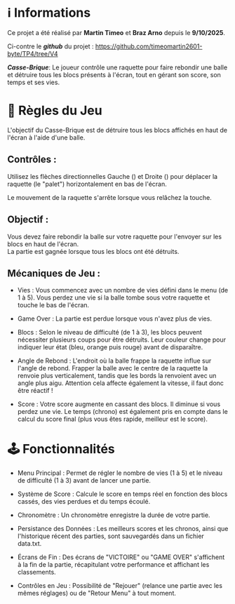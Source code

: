 # ℹ️ Informations
Ce projet a été réalisé par **Martin Timeo** et **Braz Arno** depuis le **9/10/2025**.

Ci-contre le ***github*** du projet : https://github.com/timeomartin2601-byte/TP4/tree/V4 

***Casse-Brique***: Le joueur contrôle une raquette pour faire rebondir une balle et détruire tous les blocs présents à l'écran, tout en gérant son score, son temps et ses vies.

# 📜 Règles du Jeu
L'objectif du Casse-Brique est de détruire tous les blocs affichés en haut de l'écran à l'aide d'une balle.

## Contrôles :

Utilisez les flèches directionnelles Gauche (<Left>) et Droite (<Right>) pour déplacer la raquette (le "palet") horizontalement en bas de l'écran.  

Le mouvement de la raquette s'arrête lorsque vous relâchez la touche.

## Objectif :

Vous devez faire rebondir la balle sur votre raquette pour l'envoyer sur les blocs en haut de l'écran.  
La partie est gagnée lorsque tous les blocs ont été détruits.

## Mécaniques de Jeu :

* Vies : Vous commencez avec un nombre de vies défini dans le menu (de 1 à 5). Vous perdez une vie si la balle tombe sous votre raquette et touche le bas de l'écran.

* Game Over : La partie est perdue lorsque vous n'avez plus de vies.

* Blocs : Selon le niveau de difficulté (de 1 à 3), les blocs peuvent nécessiter plusieurs coups pour être détruits. Leur couleur change pour indiquer leur état (bleu, orange puis rouge) avant de disparaître.

* Angle de Rebond : L'endroit où la balle frappe la raquette influe sur l'angle de rebond. Frapper la balle avec le centre de la raquette la renvoie plus verticalement, tandis que les bords la renvoient avec un angle plus aigu. Attention cela affecte également la vitesse, il faut donc être réactif !

* Score : Votre score augmente en cassant des blocs. Il diminue si vous perdez une vie. Le temps (chrono) est également pris en compte dans le calcul du score final (plus vous êtes rapide, meilleur est le score).

# 🕹️ Fonctionnalités
* Menu Principal : Permet de régler le nombre de vies (1 à 5) et le niveau de difficulté (1 à 3) avant de lancer une partie.

* Système de Score : Calcule le score en temps réel en fonction des blocs cassés, des vies perdues et du temps écoulé.

* Chronomètre : Un chronomètre enregistre la durée de votre partie.

* Persistance des Données : Les meilleurs scores et les chronos, ainsi que l'historique récent des parties, sont sauvegardés dans un fichier data.txt.

* Écrans de Fin : Des écrans de "VICTOIRE" ou "GAME OVER" s'affichent à la fin de la partie, récapitulant votre performance et affichant les classements.

* Contrôles en Jeu : Possibilité de "Rejouer" (relance une partie avec les mêmes réglages) ou de "Retour Menu" à tout moment.